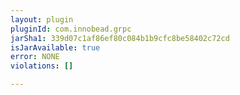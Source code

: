 ```yaml
---
layout: plugin
pluginId: com.innobead.grpc
jarSha1: 339d07c1af86ef80c084b1b9cfc8be58402c72cd
isJarAvailable: true
error: NONE
violations: []

---
```

